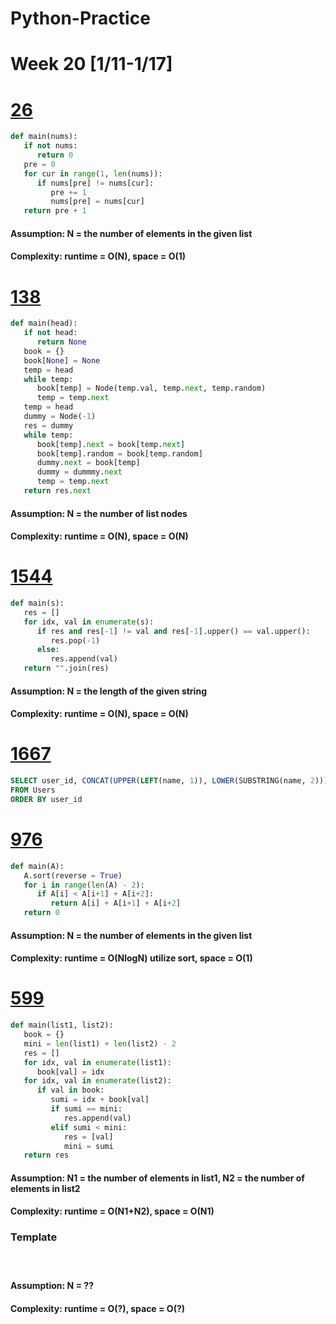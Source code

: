 # Python-Practice

# Week 20 [1/11-1/17]

# [26](https://leetcode.com/problems/remove-duplicates-from-sorted-array/)
```python
def main(nums):
   if not nums:
      return 0
   pre = 0
   for cur in range(1, len(nums)):
      if nums[pre] != nums[cur]:
         pre += 1
         nums[pre] = nums[cur]
   return pre + 1
```
#### Assumption: N = the number of elements in the given list
#### Complexity: runtime = O(N), space = O(1)

# [138](https://leetcode.com/problems/copy-list-with-random-pointer/)
```python
def main(head):
   if not head:
      return None
   book = {}
   book[None] = None
   temp = head
   while temp:
      book[temp] = Node(temp.val, temp.next, temp.random)
      temp = temp.next
   temp = head
   dummy = Node(-1)
   res = dummy
   while temp:
      book[temp].next = book[temp.next]
      book[temp].random = book[temp.random]
      dummy.next = book[temp]
      dummy = dummmy.next
      temp = temp.next
   return res.next
```
#### Assumption: N = the number of list nodes
#### Complexity: runtime = O(N), space = O(N)

# [1544](https://leetcode.com/problems/make-the-string-great/)
```python
def main(s):
   res = []
   for idx, val in enumerate(s):
      if res and res[-1] != val and res[-1].upper() == val.upper():
         res.pop(-1)
      else:
         res.append(val)
   return "".join(res)
```
#### Assumption: N = the length of the given string
#### Complexity: runtime = O(N), space = O(N)

# [1667](https://leetcode.com/problems/fix-names-in-a-table/)
```sql
SELECT user_id, CONCAT(UPPER(LEFT(name, 1)), LOWER(SUBSTRING(name, 2))) AS name
FROM Users
ORDER BY user_id
```

# [976](https://leetcode.com/problems/largest-perimeter-triangle/)
```python
def main(A):
   A.sort(reverse = True)
   for i in range(len(A) - 2):
      if A[i] < A[i+1] + A[i+2]:
         return A[i] + A[i+1] + A[i+2]
   return 0 
```
#### Assumption: N = the number of elements in the given list
#### Complexity: runtime = O(NlogN) utilize sort, space = O(1)

# [599](https://leetcode.com/problems/minimum-index-sum-of-two-lists/)
```python
def main(list1, list2):
   book = {}
   mini = len(list1) + len(list2) - 2
   res = []
   for idx, val in enumerate(list1):
      book[val] = idx
   for idx, val in enumerate(list2):
      if val in book:
         sumi = idx + book[val]
         if sumi == mini:
            res.append(val)
         elif sumi < mini:
            res = [val]
            mini = sumi
   return res
```
#### Assumption: N1 = the number of elements in list1, N2 = the number of elements in list2
#### Complexity: runtime = O(N1+N2), space = O(N1)

### Template
# []()
```python
```
#### Assumption: N = ??
#### Complexity: runtime = O(?), space = O(?)